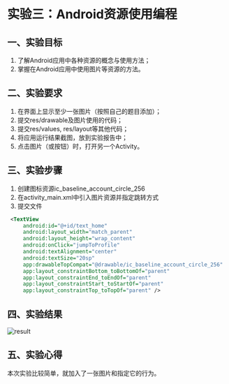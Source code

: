 # 实验三：Android资源使用编程

## 一、实验目标

1. 了解Android应用中各种资源的概念与使用方法；
2. 掌握在Android应用中使用图片等资源的方法。

## 二、实验要求

1. 在界面上显示至少一张图片（按照自己的题目添加）；
2. 提交res/drawable及图片使用的代码；
3. 提交res/values, res/layout等其他代码；
4. 将应用运行结果截图，放到实验报告中；
5. 点击图片（或按钮）时，打开另一个Activity。

## 三、实验步骤

1. 创建图标资源ic_baseline_account_circle_256
2. 在activity_main.xml中引入图片资源并指定跳转方式
3. 提交文件

``` xml
 <TextView
     android:id="@+id/text_home"
     android:layout_width="match_parent"
     android:layout_height="wrap_content"
     android:onClick="jumpToProfile"
     android:textAlignment="center"
     android:textSize="20sp"
     app:drawableTopCompat="@drawable/ic_baseline_account_circle_256"
     app:layout_constraintBottom_toBottomOf="parent"
     app:layout_constraintEnd_toEndOf="parent"
     app:layout_constraintStart_toStartOf="parent"
     app:layout_constraintTop_toTopOf="parent" />
```

## 四、实验结果

![result](https://raw.githubusercontent.com/Xterisk/android-labs-2020/master/students/net1814080903211/lab3.png)

## 五、实验心得

本次实验比较简单，就加入了一张图片和指定它的行为。
